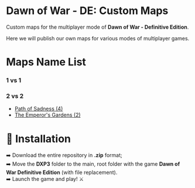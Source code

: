# Dawn of War - DE: Custom Maps
Custom maps for the multiplayer mode of **Dawn of War - Definitive Edition**.

Here we will publish our own maps for various modes of multiplayer games.

# Maps Name List
### 1 vs 1

### 2 vs 2

* [Path of Sadness (4)](Maps%20List/Path%20of%20Sadness%20(4).md)
* [The Emperor's Gardens (2)](Maps%20List/The%20Emperor's%20Gardens%20(2).md)

# :ledger: Installation
:arrow_right: Download the entire repository in **.zip** format;<br>
:arrow_right: Move the **DXP3** folder to the main, root folder with the game **Dawn of War Definitive Edition** (with file replacement).<br>
:arrow_right: Launch the game and play! :crossed_swords: <br>
